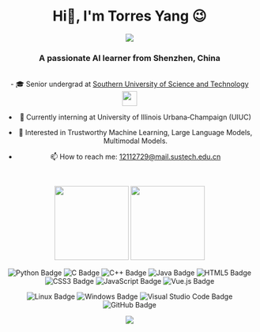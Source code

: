 <h1 align="center">Hi👋, I'm Torres Yang 😉</h1>
<center>

![](https://github.com/halfrost/halfrost/blob/master/icons/header_1.png)

<h3 align="center">A passionate AI learner from Shenzhen, China</h3>
<div>&nbsp;</div>
- 🎓 Senior undergrad at <a href="https://www.sustech.edu.cn/">Southern University of Science and Technology</a> <img src="https://media.giphy.com/media/WUlplcMpOCEmTGBtBW/giphy.gif" width="30">

- 🌱 Currently interning at University of Illinois Urbana‑Champaign (UIUC)

- 🧐 Interested in Trustworthy Machine Learning, Large Language Models, Multimodal Models.

- 📫 How to reach me: 12112729@mail.sustech.edu.cn
<div>&nbsp;</div>

<!-- GitHub 数据统计 -->
<p align='center'>
<img height="150px" src="https://github-readme-stats.vercel.app/api?username=TorresYangX&hide_title=true&hide_border=true&show_icons=true&include_all_commits=true&line_height=21&theme=tokyonight" />
<img height="150px" src="https://github-readme-stats.vercel.app/api/top-langs/?username=TorresYangX&hide_title=true&hide_border=true&layout=compact&langs_count=6&theme=tokyonight"/><br>
</p>

<div align='center'>
  
  ![Python Badge](https://img.shields.io/badge/Python-3776AB?logo=python&logoColor=fff&style=flat)
  ![C Badge](https://img.shields.io/badge/C-A8B9CC?logo=c&logoColor=fff&style=flat)
  ![C++ Badge](https://img.shields.io/badge/C%2B%2B-00599C?logo=cplusplus&logoColor=fff&style=flat)
  ![Java Badge](https://img.shields.io/badge/java-%23ED8B00.svg?logo=openjdk&logoColor=fff&style=flat)
  ![HTML5 Badge](https://img.shields.io/badge/HTML5-E34F26?logo=html5&logoColor=fff&style=flat)
  ![CSS3 Badge](https://img.shields.io/badge/CSS3-1572B6?logo=css3&logoColor=fff&style=flat)
  ![JavaScript Badge](https://img.shields.io/badge/JavaScript-F7DF1E?logo=javascript&logoColor=000&style=flat)
  ![Vue.js Badge](https://img.shields.io/badge/Vue.js-4FC08D?logo=vuedotjs&logoColor=fff&style=flat)

  ![Linux Badge](https://img.shields.io/badge/Linux-FCC624?logo=linux&logoColor=000&style=flat)
  ![Windows Badge](https://img.shields.io/badge/Windows-0078D6?logo=windows&logoColor=fff&style=flat)
  ![Visual Studio Code Badge](https://img.shields.io/badge/Visual%20Studio%20Code-007ACC?logo=visualstudiocode&logoColor=fff&style=flat)
  ![GitHub Badge](https://img.shields.io/badge/GitHub-181717?logo=github&logoColor=fff&style=flat)

  <!-- programming tool icon 编程工具图标 -->
  <img src="https://skillicons.dev/icons?i=python,java,c,cpp,vscode,idea,git,github,twitter,instagram" /><br>
</div>
